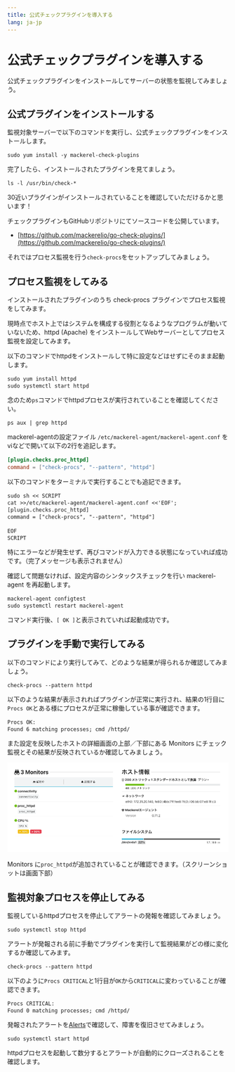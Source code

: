```yaml
---
title: 公式チェックプラグインを導入する
lang: ja-jp
---
```


# 公式チェックプラグインを導入する

公式チェックプラグインをインストールしてサーバーの状態を監視してみましょう。

## 公式プラグインをインストールする

監視対象サーバーで以下のコマンドを実行し、公式チェックプラグインをインストールします。

```shell
sudo yum install -y mackerel-check-plugins
```

完了したら、インストールされたプラグインを見てましょう。

```shell
ls -l /usr/bin/check-*
```

30近いプラグインがインストールされていることを確認していただけるかと思います！

チェックプラグインもGitHubリポジトリにてソースコードを公開しています。

- [https://github.com/mackerelio/go-check-plugins/](https://github.com/mackerelio/go-check-plugins/)

それではプロセス監視を行う`check-procs`をセットアップしてみましょう。

## プロセス監視をしてみる

インストールされたプラグインのうち check-procs プラグインでプロセス監視をしてみます。

現時点でホスト上ではシステムを構成する役割となるようなプログラムが動いていないため、httpd (Apache) をインストールしてWebサーバーとしてプロセス監視を設定してみます。

以下のコマンドでhttpdをインストールして特に設定などはせずにそのまま起動します。

```shell
sudo yum install httpd
sudo systemctl start httpd
```

念のため`ps`コマンドでhttpdプロセスが実行されていることを確認してください。

```shell
ps aux | grep httpd
```

mackerel-agentの設定ファイル `/etc/mackerel-agent/mackerel-agent.conf` をviなどで開いて以下の2行を追記します。

```toml
[plugin.checks.proc_httpd]
command = ["check-procs", "--pattern", "httpd"]
```

以下のコマンドをターミナルで実行することでも追記できます。

```shell
sudo sh << SCRIPT
cat >>/etc/mackerel-agent/mackerel-agent.conf <<'EOF';
[plugin.checks.proc_httpd]
command = ["check-procs", "--pattern", "httpd"]

EOF
SCRIPT
```

特にエラーなどが発生せず、再びコマンドが入力できる状態になっていれば成功です。（完了メッセージも表示されません）

確認して問題なければ、設定内容のシンタックスチェックを行い mackerel-agent を再起動します。

```shell
mackerel-agent configtest
sudo systemctl restart mackerel-agent
```

コマンド実行後、`[ OK ]`と表示されていれば起動成功です。

## プラグインを手動で実行してみる

以下のコマンドにより実行してみて、どのような結果が得られるか確認してみましょう。

```shell
check-procs --pattern httpd
```

以下のような結果が表示されればプラグインが正常に実行され、結果の1行目に`Procs OK`とある様にプロセスが正常に稼働している事が確認できます。

```shell
Procs OK:
Found 6 matching processes; cmd /httpd/
```

また設定を反映したホストの詳細画面の上部／下部にある Monitors にチェック監視とその結果が反映されているか確認してみましょう。

![](./host_monitors.png)

Monitors に`proc_httpd`が追加されていることが確認できます。（スクリーンショットは画面下部）

## 監視対象プロセスを停止してみる

監視しているhttpdプロセスを停止してアラートの発報を確認してみましょう。

```shell
sudo systemctl stop httpd
```

アラートが発報される前に手動でプラグインを実行して監視結果がどの様に変化するか確認してみます。

```shell
check-procs --pattern httpd
```

以下のように`Procs CRITICAL`と1行目が`OK`から`CRITICAL`に変わっていることが確認できます。

```shell
Procs CRITICAL:
Found 0 matching processes; cmd /httpd/
```

発報されたアラートを[Alerts](https://mackerel.io/my/alerts)で確認して、障害を復旧させてみましょう。

```shell
sudo systemctl start httpd
```

httpdプロセスを起動して数分するとアラートが自動的にクローズされることを確認します。
